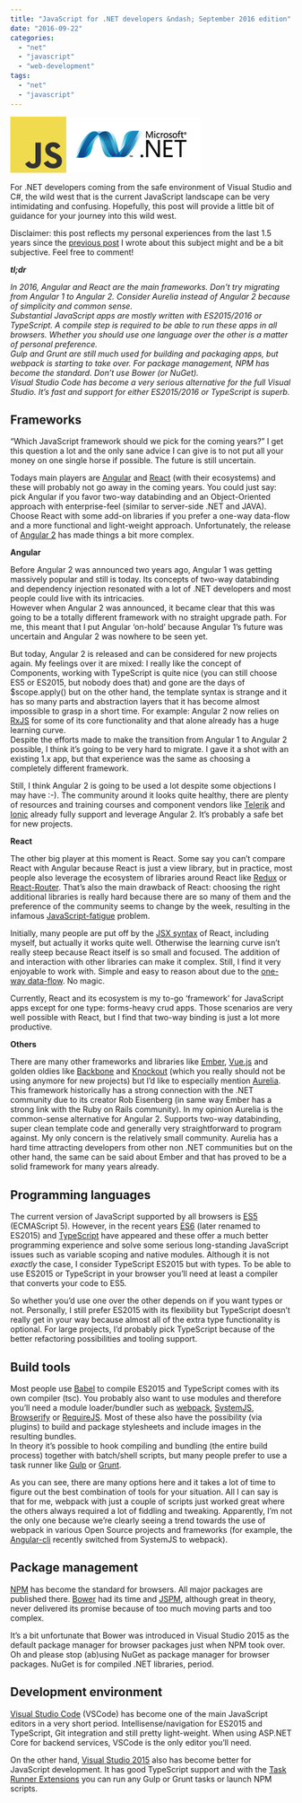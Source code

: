 ```yaml
---
title: "JavaScript for .NET developers &ndash; September 2016 edition"
date: "2016-09-22"
categories: 
  - "net"
  - "javascript"
  - "web-development"
tags: 
  - "net"
  - "javascript"
---
```


[![imgres](./images/imgres_thumb.png "imgres")](https://en.wikipedia.org/wiki/JavaScript)[![newdotnetlogo_2](./images/newdotnetlogo_2_thumb.png "newdotnetlogo_2")](https://www.microsoft.com/net)

For .NET developers coming from the safe environment of Visual Studio and C#, the wild west that is the current JavaScript landscape can be very intimidating and confusing. Hopefully, this post will provide a little bit of guidance for your journey into this wild west.

Disclaimer: this post reflects my personal experiences from the last 1.5 years since the [previous post](https://blogs.taiga.nl/martijn/2015/03/04/javascript-for-net-developers-march-2015-edition/) I wrote about this subject might and be a bit subjective. Feel free to comment!

_**tl;dr**_

_In 2016, Angular and React are the main frameworks. Don’t try migrating from Angular 1 to Angular 2. Consider Aurelia instead of Angular 2 because of simplicity and common sense.  
Substantial JavaScript apps are mostly written with ES2015/2016 or TypeScript. A compile step is required to be able to run these apps in all browsers. Whether you should use one language over the other is a matter of personal preference.  
Gulp and Grunt are still much used for building and packaging apps, but webpack is starting to take over. For package management, NPM has become the standard. Don’t use Bower (or NuGet).  
Visual Studio Code has become a very serious alternative for the full Visual Studio. It’s fast and support for either ES2015/2016 or TypeScript is superb._

## Frameworks

“Which JavaScript framework should we pick for the coming years?” I get this question a lot and the only sane advice I can give is to not put all your money on one single horse if possible. The future is still uncertain.

Todays main players are [Angular](https://angularjs.org/) and [React](https://facebook.github.io/react/) (with their ecosystems) and these will probably not go away in the coming years. You could just say: pick Angular if you favor two-way databinding and an Object-Oriented approach with enterprise-feel (similar to server-side .NET and JAVA). Choose React with some add-on libraries if you prefer a one-way data-flow and a more functional and light-weight approach. Unfortunately, the release of [Angular 2](https://angular.io/) has made things a bit more complex.

**Angular**

Before Angular 2 was announced two years ago, Angular 1 was getting massively popular and still is today. Its concepts of two-way databinding and dependency injection resonated with a lot of .NET developers and most people could live with its intricacies.  
However when Angular 2 was announced, it became clear that this was going to be a totally different framework with no straight upgrade path. For me, this meant that I put Angular ‘on-hold’ because Angular 1’s future was uncertain and Angular 2 was nowhere to be seen yet.

But today, Angular 2 is released and can be considered for new projects again. My feelings over it are mixed: I really like the concept of Components, working with TypeScript is quite nice (you can still choose ES5 or ES2015, but nobody does that) and gone are the days of $scope.apply() but on the other hand, the template syntax is strange and it has so many parts and abstraction layers that it has become almost impossible to grasp in a short time. For example: Angular 2 now relies on [RxJS](https://github.com/Reactive-Extensions/RxJS) for some of its core functionality and that alone already has a huge learning curve.  
Despite the efforts made to make the transition from Angular 1 to Angular 2 possible, I think it’s going to be very hard to migrate. I gave it a shot with an existing 1.x app, but that experience was the same as choosing a completely different framework.

Still, I think Angular 2 is going to be used a lot despite some objections I may have :-). The community around it looks quite healthy, there are plenty of resources and training courses and component vendors like [Telerik](https://www.nativescript.org/nativescript-is-how-you-build-native-mobile-apps-with-angular) and [Ionic](http://ionic.io/) already fully support and leverage Angular 2. It’s probably a safe bet for new projects.

**React**

The other big player at this moment is React. Some say you can’t compare React with Angular because React is just a view library, but in practice, most people also leverage the ecosystem of libraries around React like [Redux](http://redux.js.org/) or [React-Router](https://github.com/ReactTraining/react-router). That’s also the main drawback of React: choosing the right additional libraries is really hard because there are so many of them and the preference of the community seems to change by the week, resulting in the infamous [JavaScript-fatigue](https://medium.com/@ericclemmons/javascript-fatigue-48d4011b6fc4#.8rxilgdfr) problem.

Initially, many people are put off by the [JSX syntax](https://facebook.github.io/react/docs/jsx-in-depth.html) of React, including myself, but actually it works quite well. Otherwise the learning curve isn’t really steep because React itself is so small and focused. The addition of and interaction with other libraries can make it complex. Still, I find it very enjoyable to work with. Simple and easy to reason about due to the [one-way data-flow](https://facebook.github.io/react/docs/thinking-in-react.html). No magic.

Currently, React and its ecosystem is my to-go ‘framework’ for JavaScript apps except for one type: forms-heavy crud apps. Those scenarios are very well possible with React, but I find that two-way binding is just a lot more productive.

**Others**

There are many other frameworks and libraries like [Ember](http://emberjs.com), [Vue.js](https://vuejs.org/) and golden oldies like [Backbone](http://backbonejs.org/) and [Knockout](http://knockoutjs.com/) (which you really should not be using anymore for new projects) but I’d like to especially mention [Aurelia](http://aurelia.io/). This framework historically has a strong connection with the .NET community due to its creator Rob Eisenberg (in same way Ember has a strong link with the Ruby on Rails community). In my opinion Aurelia is the common-sense alternative for Angular 2. Supports two-way databinding, super clean template code and generally very straightforward to program against. My only concern is the relatively small community. Aurelia has a hard time attracting developers from other non .NET communities but on the other hand, the same can be said about Ember and that has proved to be a solid framework for many years already.

## Programming languages

The current version of JavaScript supported by all browsers is [ES5](http://kangax.github.io/compat-table/es5/) (ECMAScript 5). However, in the recent years [ES6](https://github.com/lukehoban/es6features) (later renamed to ES2015) and [TypeScript](https://www.typescriptlang.org/) have appeared and these offer a much better programming experience and solve some serious long-standing JavaScript issues such as variable scoping and native modules. Although it is not _exactly_ the case, I consider TypeScript ES2015 but with types. To be able to use ES2015 or TypeScript in your browser you’ll need at least a compiler that converts your code to ES5.

So whether you’d use one over the other depends on if you want types or not. Personally, I still prefer ES2015 with its flexibility but TypeScript doesn’t really get in your way because almost all of the extra type functionality is optional. For large projects, I’d probably pick TypeScript because of the better refactoring possibilities and tooling support.

## Build tools

Most people use [Babel](http://babeljs.io/) to compile ES2015 and TypeScript comes with its own compiler (tsc). You probably also want to use modules and therefore you’ll need a module loader/bundler such as [webpack](https://webpack.github.io/), [SystemJS](https://github.com/systemjs/systemjs), [Browserify](http://browserify.org/) or [RequireJS](http://requirejs.org/). Most of these also have the possibility (via plugins) to build and package stylesheets and include images in the resulting bundles.  
In theory it’s possible to hook compiling and bundling (the entire build process) together with batch/shell scripts, but many people prefer to use a task runner like [Gulp](http://gulpjs.com/) or [Grunt](http://gruntjs.com/).

As you can see, there are many options here and it takes a lot of time to figure out the best combination of tools for your situation. All I can say is that for me, webpack with just a couple of scripts just worked great where the others always required a lot of fiddling and tweaking. Apparently, I’m not the only one because we’re clearly seeing a trend towards the use of webpack in various Open Source projects and frameworks (for example, the [Angular-cli](https://github.com/angular/angular-cli) recently switched from SystemJS to webpack).

## Package management

[NPM](https://www.npmjs.com/) has become the standard for browsers. All major packages are published there. [Bower](https://bower.io/) had its time and [JSPM](http://jspm.io/), although great in theory, never delivered its promise because of too much moving parts and too complex.

It’s a bit unfortunate that Bower was introduced in Visual Studio 2015 as the default package manager for browser packages just when NPM took over. Oh and please stop (ab)using NuGet as package manager for browser packages. NuGet is for compiled .NET libraries, period.

## Development environment

[Visual Studio Code](https://code.visualstudio.com/) (VSCode) has become one of the main JavaScript editors in a very short period. Intellisense/navigation for ES2015 and TypeScript, Git integration and still pretty light-weight. When using ASP.NET Core for backend services, VSCode is the only editor you’ll need.

On the other hand, [Visual Studio 2015](https://www.visualstudio.com/en-us/products/vs-2015-product-editions.aspx) also has become better for JavaScript development. It has good TypeScript support and with the [Task Runner Extensions](https://blogs.msdn.microsoft.com/webdev/2016/01/06/task-runners-in-visual-studio-2015/) you can run any Gulp or Grunt tasks or launch NPM scripts.
